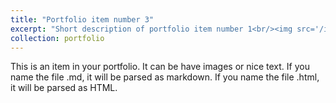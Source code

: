 ```yaml
---
title: "Portfolio item number 3"
excerpt: "Short description of portfolio item number 1<br/><img src='/images/IMG_7704.jpg'>"
collection: portfolio
---
```


This is an item in your portfolio. It can be have images or nice text. If you name the file .md, it will be parsed as markdown. If you name the file .html, it will be parsed as HTML. 
